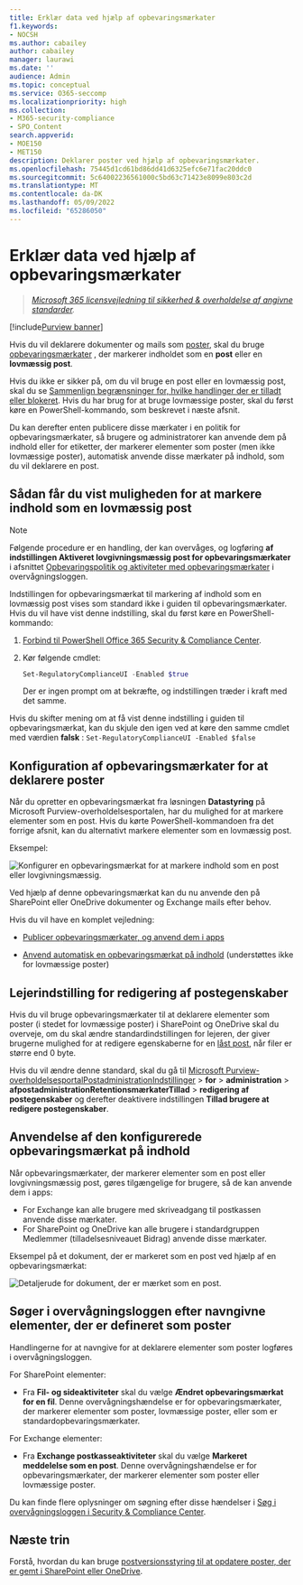 ```yaml
---
title: Erklær data ved hjælp af opbevaringsmærkater
f1.keywords:
- NOCSH
ms.author: cabailey
author: cabailey
manager: laurawi
ms.date: ''
audience: Admin
ms.topic: conceptual
ms.service: O365-seccomp
ms.localizationpriority: high
ms.collection:
- M365-security-compliance
- SPO_Content
search.appverid:
- MOE150
- MET150
description: Deklarer poster ved hjælp af opbevaringsmærkater.
ms.openlocfilehash: 75445d1cd61bd86dd41d6325efc6e71fac20ddc0
ms.sourcegitcommit: 5c64002236561000c5bd63c71423e8099e803c2d
ms.translationtype: MT
ms.contentlocale: da-DK
ms.lasthandoff: 05/09/2022
ms.locfileid: "65286050"
---
```

# <a name="declare-records-by-using-retention-labels"></a>Erklær data ved hjælp af opbevaringsmærkater

>*[Microsoft 365 licensvejledning til sikkerhed & overholdelse af angivne standarder](/office365/servicedescriptions/microsoft-365-service-descriptions/microsoft-365-tenantlevel-services-licensing-guidance/microsoft-365-security-compliance-licensing-guidance).*

[!include[Purview banner](../includes/purview-rebrand-banner.md)]

Hvis du vil deklarere dokumenter og mails som [poster](records-management.md#records), skal du bruge [opbevaringsmærkater](retention.md#retention-labels) , der markerer indholdet som en **post** eller en **lovmæssig post**.

Hvis du ikke er sikker på, om du vil bruge en post eller en lovmæssig post, skal du se [Sammenlign begrænsninger for, hvilke handlinger der er tilladt eller blokeret](records-management.md#compare-restrictions-for-what-actions-are-allowed-or-blocked). Hvis du har brug for at bruge lovmæssige poster, skal du først køre en PowerShell-kommando, som beskrevet i næste afsnit.

Du kan derefter enten publicere disse mærkater i en politik for opbevaringsmærkater, så brugere og administratorer kan anvende dem på indhold eller for etiketter, der markerer elementer som poster (men ikke lovmæssige poster), automatisk anvende disse mærkater på indhold, som du vil deklarere en post.

## <a name="how-to-display-the-option-to-mark-content-as-a-regulatory-record"></a>Sådan får du vist muligheden for at markere indhold som en lovmæssig post

> [!NOTE]
> Følgende procedure er en handling, der kan overvåges, og logføring **af indstillingen Aktiveret lovgivningsmæssig post for opbevaringsmærkater** i afsnittet [Opbevaringspolitik og aktiviteter med opbevaringsmærkater](search-the-audit-log-in-security-and-compliance.md#retention-policy-and-retention-label-activities) i overvågningsloggen.

Indstillingen for opbevaringsmærkat til markering af indhold som en lovmæssig post vises som standard ikke i guiden til opbevaringsmærkater. Hvis du vil have vist denne indstilling, skal du først køre en PowerShell-kommando:

1. [Forbind til PowerShell Office 365 Security & Compliance Center](/powershell/exchange/office-365-scc/connect-to-scc-powershell/connect-to-scc-powershell).

2. Kør følgende cmdlet:

    ```powershell
    Set-RegulatoryComplianceUI -Enabled $true
    ````

    Der er ingen prompt om at bekræfte, og indstillingen træder i kraft med det samme.

Hvis du skifter mening om at få vist denne indstilling i guiden til opbevaringsmærkat, kan du skjule den igen ved at køre den samme cmdlet med værdien **falsk** : `Set-RegulatoryComplianceUI -Enabled $false`

## <a name="configuring-retention-labels-to-declare-records"></a>Konfiguration af opbevaringsmærkater for at deklarere poster

Når du opretter en opbevaringsmærkat fra løsningen **Datastyring** på Microsoft Purview-overholdelsesportalen, har du mulighed for at markere elementer som en post. Hvis du kørte PowerShell-kommandoen fra det forrige afsnit, kan du alternativt markere elementer som en lovmæssig post.

Eksempel:

![Konfigurer en opbevaringsmærkat for at markere indhold som en post eller lovgivningsmæssig.](../media/declare-records.png)

Ved hjælp af denne opbevaringsmærkat kan du nu anvende den på SharePoint eller OneDrive dokumenter og Exchange mails efter behov.

Hvis du vil have en komplet vejledning:

- [Publicer opbevaringsmærkater, og anvend dem i apps](create-apply-retention-labels.md)

- [Anvend automatisk en opbevaringsmærkat på indhold](apply-retention-labels-automatically.md) (understøttes ikke for lovmæssige poster)

## <a name="tenant-setting-for-editing-record-properties"></a>Lejerindstilling for redigering af postegenskaber

Hvis du vil bruge opbevaringsmærkater til at deklarere elementer som poster (i stedet for lovmæssige poster) i SharePoint og OneDrive skal du overveje, om du skal ændre standardindstillingen for lejeren, der giver brugerne mulighed for at redigere egenskaberne for en [låst post](record-versioning.md), når filer er større end 0 byte.

Hvis du vil ændre denne standard, skal du gå til [Microsoft Purview-overholdelsesportalPostadministrationIndstillinger](https://compliance.microsoft.com/) >  **for** >  **administration** >  **afpostadministrationRetentionsmærkaterTillad** >  **redigering af postegenskaber** og derefter deaktivere indstillingen **Tillad brugere at redigere postegenskaber**.

## <a name="applying-the-configured-retention-label-to-content"></a>Anvendelse af den konfigurerede opbevaringsmærkat på indhold

Når opbevaringsmærkater, der markerer elementer som en post eller lovgivningsmæssig post, gøres tilgængelige for brugere, så de kan anvende dem i apps:

- For Exchange kan alle brugere med skriveadgang til postkassen anvende disse mærkater.
- For SharePoint og OneDrive kan alle brugere i standardgruppen Medlemmer (tilladelsesniveauet Bidrag) anvende disse mærkater.

Eksempel på et dokument, der er markeret som en post ved hjælp af en opbevaringsmærkat:

![Detaljerude for dokument, der er mærket som en post.](../media/recordversioning7.png)

## <a name="searching-the-audit-log-for-labeled-items-that-were-declared-records"></a>Søger i overvågningsloggen efter navngivne elementer, der er defineret som poster

Handlingerne for at navngive for at deklarere elementer som poster logføres i overvågningsloggen.

For SharePoint elementer:
- Fra **Fil- og sideaktiviteter** skal du vælge **Ændret opbevaringsmærkat for en fil**. Denne overvågningshændelse er for opbevaringsmærkater, der markerer elementer som poster, lovmæssige poster, eller som er standardopbevaringsmærkater.

For Exchange elementer:
- Fra **Exchange postkasseaktiviteter** skal du vælge **Markeret meddelelse som en post**. Denne overvågningshændelse er for opbevaringsmærkater, der markerer elementer som poster eller lovmæssige poster.

Du kan finde flere oplysninger om søgning efter disse hændelser i [Søg i overvågningsloggen i Security & Compliance Center](search-the-audit-log-in-security-and-compliance.md#file-and-page-activities).

## <a name="next-steps"></a>Næste trin

Forstå, hvordan du kan bruge [postversionsstyring til at opdatere poster, der er gemt i SharePoint eller OneDrive](record-versioning.md).

